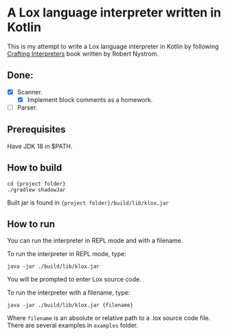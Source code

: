 # A Lox language interpreter written in Kotlin

This is my attempt to write a Lox language interpreter in Kotlin by following [Crafting Interpreters](http://www.craftinginterpreters.com/) book written by Robert Nystrom.

## Done:
- [x] Scanner.
  - [x] Implement block comments as a homework.
- [ ] Parser.

## Prerequisites
Have JDK 18 in $PATH.

## How to build
```
cd {project folder}
./gradlew shadowJar
```

Built jar is found in `{project folder}/build/lib/klox.jar`

## How to run
You can run the interpreter in REPL mode and with a filename.

To run the interpreter in REPL mode, type:

`java -jar ./build/lib/klox.jar`

You will be prompted to enter Lox source code.

To run the interpreter with a filename, type:

`java -jar ./build/lib/klox.jar {filename}`

Where `filename` is an absolute or relative path to a .lox source code file. There are several examples in `examples` folder.
